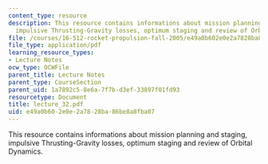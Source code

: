 ```yaml
---
content_type: resource
description: This resource contains informations about mission planning and staging,
  impulsive Thrusting-Gravity losses, optimum staging and review of Orbital Dynamics.
file: /courses/16-512-rocket-propulsion-fall-2005/e49a0b602e0e2a7828ba86be8a8fba07_lecture_32.pdf
file_type: application/pdf
learning_resource_types:
- Lecture Notes
ocw_type: OCWFile
parent_title: Lecture Notes
parent_type: CourseSection
parent_uid: 1a7892c5-8e6a-7f7b-d3ef-33897f01fd93
resourcetype: Document
title: lecture_32.pdf
uid: e49a0b60-2e0e-2a78-28ba-86be8a8fba07
---
```

This resource contains informations about mission planning and staging, impulsive Thrusting-Gravity losses, optimum staging and review of Orbital Dynamics.

